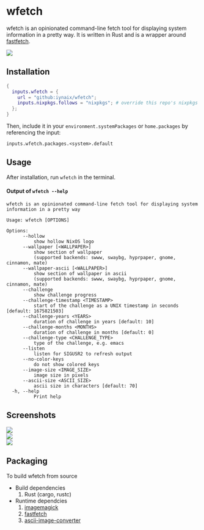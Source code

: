 # wfetch

wfetch is an opinionated command-line fetch tool for displaying system information in a pretty way. It is written in Rust and is a wrapper around [fastfetch](https://github.com/fastfetch-cli/fastfetch).

<img src="https://i.imgur.com/qHGMWzW.png" />

## Installation

```nix
{
  inputs.wfetch = {
    url = "github:iynaix/wfetch";
    inputs.nixpkgs.follows = "nixpkgs"; # override this repo's nixpkgs snapshot
  };
}
```

Then, include it in your `environment.systemPackages` or `home.packages` by referencing the input:
```
inputs.wfetch.packages.<system>.default
```

## Usage

After installation, run `wfetch` in the terminal.

#### Output of `wfetch --help`

```
wfetch is an opinionated command-line fetch tool for displaying system information in a pretty way

Usage: wfetch [OPTIONS]

Options:
      --hollow
          show hollow NixOS logo
      --wallpaper [<WALLPAPER>]
          show section of wallpaper
          (supported backends: swww, swaybg, hyprpaper, gnome, cinnamon, mate)
      --wallpaper-ascii [<WALLPAPER>]
          show section of wallpaper in ascii
          (supported backends: swww, swaybg, hyprpaper, gnome, cinnamon, mate)
      --challenge
          show challenge progress
      --challenge-timestamp <TIMESTAMP>
          start of the challenge as a UNIX timestamp in seconds [default: 1675821503]
      --challenge-years <YEARS>
          duration of challenge in years [default: 10]
      --challenge-months <MONTHS>
          duration of challenge in months [default: 0]
      --challenge-type <CHALLENGE_TYPE>
          type of the challenge, e.g. emacs
      --listen
          listen for SIGUSR2 to refresh output
      --no-color-keys
          do not show colored keys
      --image-size <IMAGE_SIZE>
          image size in pixels
      --ascii-size <ASCII_SIZE>
          ascii size in characters [default: 70]
  -h, --help
          Print help
```

## Screenshots

<img src="https://i.imgur.com/4nHd6F5.png" /><br/>
<img src="https://i.imgur.com/gtbUnjL.png" /><br/>
<img src="https://i.imgur.com/9Fxua7R.png" /><br/>

## Packaging

To build wfetch from source

- Build dependencies
    1. Rust (cargo, rustc)
- Runtime dependcies
    1. [imagemagick](https://imagemagick.org/)
    1. [fastfetch](https://github.com/fastfetch-cli/fastfetch/blob/dev/README.md)
    1. [ascii-image-converter](https://github.com/TheZoraiz/ascii-image-converter)